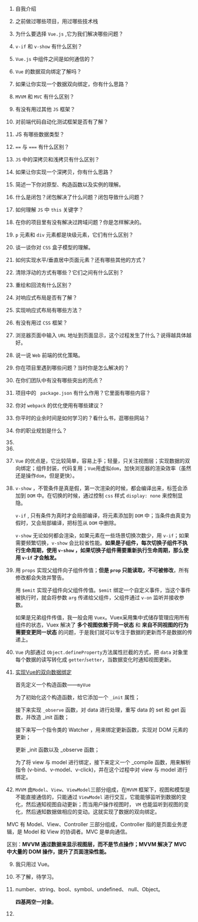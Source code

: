 1. 自我介绍

2. 之前做过哪些项目，用过哪些技术栈

3. 为什么要选择 `Vue.js` ,它为我们解决哪些问题？

4.  `v-if` 和 `v-show` 有什么区别？

5. `Vue.js` 中组件之间是如何通信的？

6. `Vue` 的数据双向绑定了解吗？

7. 如果让你实现一个数据双向绑定，你有什么思路？

8. `MVVM` 和 `MVC` 有什么区别？

9. 有没有用过其他 `JS` 框架？

10. 对前端代码自动化测试框架是否有了解？

    

11. JS 有哪些数据类型？

12. `==` 与 `===` 有什么区别？

13. `JS` 中的深拷贝和浅拷贝有什么区别？

14. 如果让你实现一个深拷贝，你有什么思路？

15. 简述一下你对原型、构造函数以及实例的理解。

16. 什么是闭包？闭包解决了什么问题？闭包导致什么问题？

17. 如何理解 `JS` 中 `this` 关键字？

18. 在你的项目里有没有解决过跨域问题？你是怎样解决的。

    

19. `p` 元素和 `div` 元素都是块级元素，它们有什么区别？

20. 谈一谈你对 `CSS` 盒子模型的理解。

21. 如何实现水平/垂直居中页面元素？还有哪些其他的方式？

22. 清除浮动的方式有哪些？它们之间有什么区别？

23. 重绘和回流有什么区别？

24. 对响应式布局是否有了解？

25. 实现响应式布局有哪些方法？

26. 有没有用过 `CSS` 框架？

    

27. 浏览器页面中输入 `URL` 地址到页面显示，这个过程发生了什么？说得越具体越好。

28. 说一说 `Web` 前端的优化策略。

29. 你在项目里遇到哪些问题？当时你是怎么解决的？

30. 在你们团队中有没有哪些突出的亮点？

31. 项目中的 ` package.json` 有什么作用？它里面有哪些内容？ 

32. 你对 `webpack` 的优化使用有哪些建议？

    

33. 你平时的业余时间是如何学习的？看什么书，逛哪些网站？

34. 你的职业规划是什么？



1. 

2. 

3. `Vue` 的优点是，它比较简单，容易上手；轻量，只关注视图层；实现数据的双向绑定；组件封装，代码复用；`Vue`用虚拟`dom`，加快浏览器的渲染效率（虽然还是操作`dom`，但是更快）。

   

4. `v-show` ，不管条件是真是假，第一次渲染的时候，都会编译出来，标签会添加到 `DOM` 中。在切换的时候，通过控制 `css` 样式 `display: none` 来控制显隐。

   `v-if` , 只有条件为真时才会局部编译，将元素添加到 `DOM` 中；当条件由真变为假时，又会局部编译，把标签从 `DOM` 中删除。

   `v-show` 无论如何都会渲染，如果元素在一些场景切换次数少，用 `v-if`；如果需要频繁切换，`v-show` 会比较省性能。**如果是子组件，每次切换子组件不执行生命周期，使用 `v-show` ，如果切换子组件需要重新执行生命周期，那么使用 `v-if` 才会触发。**

   

5. 用 `props` 实现父组件向子组件传值；**但是 `prop` 只能读取，不可被修改**，所有修改都会失效并警告。

   用 `$emit` 实现子组件向父组件传值。`$emit` 绑定一个自定义事件，当这个事件被执行时，就会将参数 `arg` 传递给父组件，父组件通过 `v-on` 监听并接收参数。

   如果是兄弟组件传值，我一般会用 `Vuex`。Vuex采用集中式储存管理应用所有组件的状态，Vuex 解决了 **多个视图依赖于同一状态** 和 **来自不同视图的行为需要变更同一状态** 的问题，于是我们就可以专注于数据的更新而不是数据的传递上。

   

6.  `Vue` 内部通过 `Object.defineProperty`方法属性拦截的方式，把 `data` 对象里每个数据的读写转化成 `getter`/`setter`，当数据变化时通知视图更新。



7. [实现Vue的双向数据绑定](https://juejin.cn/post/6844903589278646285)

   首先定义一个构造函数——`myVue`

   为了初始化这个构造函数，给它添加一个 `_init` 属性；

   接下来实现 `_observe` 函数，对 data 进行处理，重写 data 的 set 和 get 函数，并改造 _init 函数；

   接下来写一个指令类的 Watcher ，用来绑定更新函数，实现对 DOM 元素的更新；

   更新 _init 函数以及 _observe 函数；

   为了将 view 与 model 进行绑定，接下来定义一个 _compile 函数，用来解析指令 (v-bind、v-model、v-click)，并在这个过程中对 view 与 model 进行绑定。

   

8.  `MVVM` 由`Model`、`View`、`ViewModel`三部分组成，在`MVVM` 框架下，视图和模型是不能直接通信的，只能通过 `ViewModel` 进行交互，它能能够监听到数据的变化，然后通知视图自动更新；而当用户操作视图时， `VM` 也能监听到视图的变化，然后通知数据做相应的变动。这就实现了数据的双向绑定。

   MVC 有 Model、View、Controller 三部分组成，Controller 指的是页面业务逻辑，是 Model 和 View 的协调者。MVC 是单向通信。

   区别：**MVVM 通过数据来显示视图层，而不是节点操作；MVVM 解决了 MVC 中大量的 DOM 操作，提升了页面渲染性能。**
   
   
   
9. 我只用过 Vue。

10. 不了解，待学习。

    

11. number、string、bool、symbol、undefined、 null、Object。

    **四基两空一对象**。

    

12. 



















